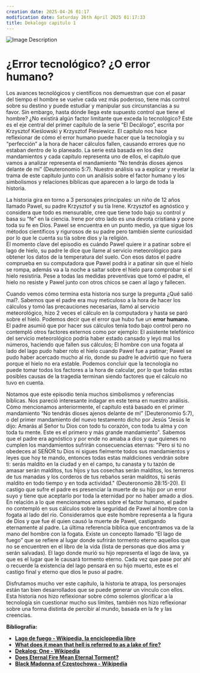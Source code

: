 ```yaml
---
creation date: 2025-04-26 01:17
modification date: Saturday 26th April 2025 01:17:33
title: Dekalogo capitulo 1
---
```

![Image Description](/darthpedro-obsidian/images/Pasted%20image%2020250426012055.png)

# **¿Error tecnológico? ¿O error humano?**
 Los avances tecnológicos y científicos nos demuestran que con el pasar del tiempo el hombre se vuelve cada vez más poderoso, tiene más control sobre su destino y puede estudiar y manipular sus circunstancias a su favor. Sin embargo, hasta dónde llega este supuesto control que tiene el hombre? ¿No existirá algún factor limitante que exceda lo tecnológico? Este es el eje central del primer capítulo de la serie “El Decálogo”, escrita por Krzysztof Kieślowski y Krzysztof Piesiewicz. El capítulo nos hace reflexionar de cómo el error humano puede hacer que la tecnología y su “perfección” a la hora de hacer cálculos fallen, causando errores que no estaban dentro de lo planeado. La serie está basada en los diez mandamientos y cada capítulo representa uno de ellos, el capítulo que vamos a analizar representa el mandamiento “No tendrás dioses ajenos delante de mí” (Deuteronomio 5:7). Nuestro análisis va a explicar y revelar la trama de este capítulo junto con un análisis sobre el factor humano y los simbolismos y relaciones bíblicas que aparecen a lo largo de toda la historia.  
   
 La historia gira en torno a 3 personajes principales: un niño de 12 años llamado Pawel, su padre Krzysztof y su tía Irene. Krzysztof es agnóstico y considera que todo es mensurable, cree que tiene todo bajo su control y basa su “fe” en la ciencia. Irene por otro lado es una devota cristiana y pone toda su fe en Dios. Pawel se encuentra en un punto medio, ya que sigue los métodos científicos y rigurosos de su padre pero también siente curiosidad por lo que le cuenta su tía sobre dios y la religión.   
 El momento clave del episodio es cuándo Pawel quiere ir a patinar sobre el lago de hielo, su padre le dice que llame al servicio meteorológico para obtener los datos de la temperatura del suelo. Con esos datos el padre comprueba en su computadora que Pawel podrá ir a patinar sin que el hielo se rompa, además va a la noche a saltar sobre el hielo para comprobar si el hielo resistiría. Pese a todas las medidas preventivas que tomó el padre, el hielo no resiste y Pawel junto con otros chicos se caen al lago y fallecen.

 Cuando vemos cómo termina esta historia nos surge la pregunta ¿Qué salió mal?. Sabemos que el padre era muy meticuloso a la hora de hacer los cálculos y tomó las precauciones necesarias, llamó al servicio meteorológico, hizo 2 veces el cálculo en la computadora y hasta se paró sobre el hielo. Podemos decir que el error que hubo fue un **error humano.** El padre asumió que por hacer sus cálculos tenía todo bajo control pero no contempló otros factores externos como por ejemplo: El asistente telefónico del servicio meteorológico podría haber estado cansado y leyó mal los números, haciendo que fallen sus cálculos; El hombre con una fogata al lado del lago pudo haber roto el hielo cuando Pawel fue a patinar; Pawel se pudo haber acercado mucho al río, donde su padre le advirtió que no fuera porque el hielo no era estable.  Podemos concluir que la tecnología no puede tomar todos los factores a la hora de calcular, por lo que todas estas posibles causas de la tragedia terminan siendo factores que el cálculo no tuvo en cuenta.

Notamos que este episodio tenía muchos simbolismos y referencias bíblicas. Nos pareció interesante indagar en este tema en nuestro análisis.  
Cómo mencionamos anteriormente, el capítulo está basado en el primer mandamiento “No tendrás dioses ajenos delante de mí” (Deuteronomio 5:7), o del primer mandamiento del nuevo testamento dicho por Jesús "Jesús le dijo: Amarás al Señor tu Dios con todo tu corazón, con toda tu alma y con toda tu mente. Este es el primero y más grande mandamiento". Sabemos que el padre era agnóstico y por ende no amaba a dios y que quienes no cumplen los mandamientos sufrirán consecuencias eternas: "Pero si tú no obedeces al SEÑOR tu Dios ni sigues fielmente todos sus mandamientos y leyes que hoy te mando, entonces todas estas maldiciones vendrán sobre ti: serás maldito en la ciudad y en el campo, tu canasta y tu tazón de amasar serán malditos, tus hijos y tus cosechas serán malditos, los terneros de tus manadas y los corderos de tus rebaños serán malditos, tú serás maldito en todo tiempo y en toda actividad." (Deuteronomio 28:15-20). El castigo que sufre el padre es presenciar la muerte de su hijo por un error suyo y tiene que aceptarlo por toda la eternidad por no haber amado a dios. En relación a lo que mencionamos antes sobre el factor humano, el padre no contempló en sus cálculos sobre la seguridad de Pawel al hombre con la fogata al lado del río. Consideramos que este hombre representa a la figura de Dios y que fue él quien causó la muerte de Pawel, castigando eternamente al padre. La última referencia bíblica que encontramos va de la mano del hombre con la fogata. Existe un concepto llamado “El lago de fuego” que se refiere al lugar donde sufrirán tormento eterno aquellos que no se encuentren en el libro de la vida (lista de personas que dios ama y serán salvadas). El lago donde murió su hijo representa el lago de lava, ya que es el lugar que le causará tormento eterno. Cada vez que pase por ahí o recuerde la existencia del lago pensará en su hijo muerto, este es el castigo final y eterno que dios le puso al padre.

Disfrutamos mucho ver este capítulo, la historia te atrapa, los personajes están tan bien desarrollados que se puede generar un vínculo con ellos. Esta historia nos hizo reflexionar sobre cómo solemos glorificar a la tecnología sin cuestionar mucho sus límites, también nos hizo reflexionar sobre una forma distinta de percibir al mundo, basada en la fe y las creencias.

**Bibliografía:**
* [**Lago de fuego \- Wikipedia, la enciclopedia libre**](https://es.wikipedia.org/wiki/Lago_de_fuego)
* [**What does it mean that hell is referred to as a lake of fire?**](https://www.gotquestions.org/lake-of-fire.html)
* [**Dekalog: One \- Wikipedia**](https://en.wikipedia.org/wiki/Dekalog:_One)
* [**Does Eternal Fire Mean Eternal Torment?**](https://youtu.be/SUurRYjHIyE)
* [**Black Madonna of Częstochowa \- Wikipedia**](https://en.wikipedia.org/wiki/Black_Madonna_of_Cz%C4%99stochowa)
